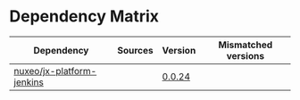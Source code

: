 # Dependency Matrix

Dependency | Sources | Version | Mismatched versions
---------- | ------- | ------- | -------------------
[nuxeo/jx-platform-jenkins](https://github.com/nuxeo/jx-platform-jenkins) |  | [0.0.24](https://github.com/nuxeo/jx-platform-jenkins/releases/tag/v0.0.24) | 
